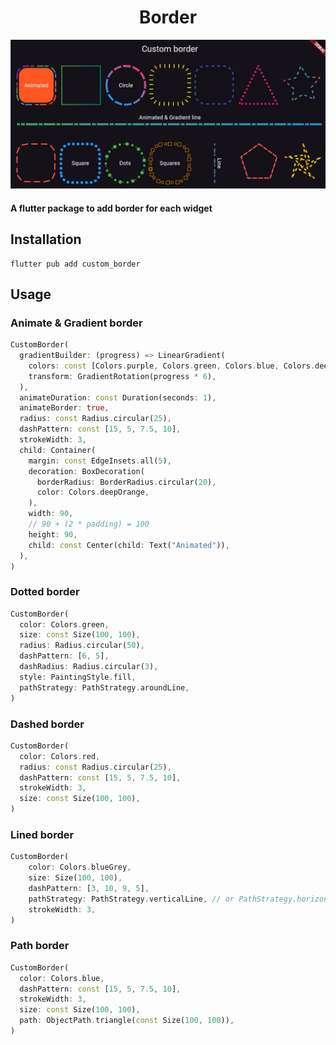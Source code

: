 <h1 style="text-align: center">Border</h1>

![Demo](https://github.com/abbasghasemi/flutter-border/blob/master/shut/demo.jpg?raw=true)

#### A flutter package to add border for each widget

## Installation

```shell
flutter pub add custom_border
```

## Usage

### Animate & Gradient border
```dart
CustomBorder(
  gradientBuilder: (progress) => LinearGradient(
    colors: const [Colors.purple, Colors.green, Colors.blue, Colors.deepOrange],
    transform: GradientRotation(progress * 6),
  ),
  animateDuration: const Duration(seconds: 1),
  animateBorder: true,
  radius: const Radius.circular(25),
  dashPattern: const [15, 5, 7.5, 10],
  strokeWidth: 3,
  child: Container(
    margin: const EdgeInsets.all(5),
    decoration: BoxDecoration(
      borderRadius: BorderRadius.circular(20),
      color: Colors.deepOrange,
    ),
    width: 90,
    // 90 + (2 * padding) = 100
    height: 90,
    child: const Center(child: Text("Animated")),
  ),
)
```

### Dotted border
```dart
CustomBorder(
  color: Colors.green,
  size: const Size(100, 100),
  radius: Radius.circular(50),
  dashPattern: [6, 5],
  dashRadius: Radius.circular(3),
  style: PaintingStyle.fill,
  pathStrategy: PathStrategy.aroundLine,
)
```

### Dashed border
```dart
CustomBorder(
  color: Colors.red,
  radius: const Radius.circular(25),
  dashPattern: const [15, 5, 7.5, 10],
  strokeWidth: 3,
  size: const Size(100, 100),
)
```

### Lined border
```dart
CustomBorder(
    color: Colors.blueGrey,
    size: Size(100, 100),
    dashPattern: [3, 10, 9, 5],
    pathStrategy: PathStrategy.verticalLine, // or PathStrategy.horizontalLine
    strokeWidth: 3,
)
```

### Path border
```dart
CustomBorder(
  color: Colors.blue,
  dashPattern: const [15, 5, 7.5, 10],
  strokeWidth: 3,
  size: const Size(100, 100),
  path: ObjectPath.triangle(const Size(100, 100)),
)
```